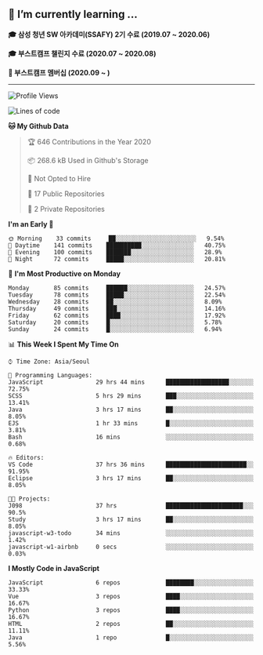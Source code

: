 ## 🌱 I’m currently learning ...

**🎓 삼성 청년 SW 아카데미(SSAFY) 2기 수료 (2019.07 ~ 2020.06)**

**🎓 부스트캠프 챌린지 수료 (2020.07 ~ 2020.08)**

**🏃  부스트캠프 멤버십 (2020.09 ~ )**
 
-----

<!--START_SECTION:waka-->
![Profile Views](http://img.shields.io/badge/Profile%20Views-13-blue)

![Lines of code](https://img.shields.io/badge/From%20Hello%20World%20I%27ve%20Written-34.4%20million%20lines%20of%20code-blue)

**🐱 My Github Data** 

> 🏆 646 Contributions in the Year 2020
 > 
> 📦 268.6 kB Used in Github's Storage 
 > 
> 🚫 Not Opted to Hire
 > 
> 📜 17 Public Repositories
 > 
> 🔑 2 Private Repositories 

**I'm an Early 🐤** 

```text
🌞 Morning    33 commits     ██░░░░░░░░░░░░░░░░░░░░░░░   9.54% 
🌆 Daytime    141 commits    ██████████░░░░░░░░░░░░░░░   40.75% 
🌃 Evening    100 commits    ███████░░░░░░░░░░░░░░░░░░   28.9% 
🌙 Night      72 commits     █████░░░░░░░░░░░░░░░░░░░░   20.81%

```
📅 **I'm Most Productive on Monday** 

```text
Monday       85 commits     ██████░░░░░░░░░░░░░░░░░░░   24.57% 
Tuesday      78 commits     █████░░░░░░░░░░░░░░░░░░░░   22.54% 
Wednesday    28 commits     ██░░░░░░░░░░░░░░░░░░░░░░░   8.09% 
Thursday     49 commits     ███░░░░░░░░░░░░░░░░░░░░░░   14.16% 
Friday       62 commits     ████░░░░░░░░░░░░░░░░░░░░░   17.92% 
Saturday     20 commits     █░░░░░░░░░░░░░░░░░░░░░░░░   5.78% 
Sunday       24 commits     █░░░░░░░░░░░░░░░░░░░░░░░░   6.94%

```


📊 **This Week I Spent My Time On** 

```text
⌚︎ Time Zone: Asia/Seoul

💬 Programming Languages: 
JavaScript               29 hrs 44 mins      ██████████████████░░░░░░░   72.75% 
SCSS                     5 hrs 29 mins       ███░░░░░░░░░░░░░░░░░░░░░░   13.41% 
Java                     3 hrs 17 mins       ██░░░░░░░░░░░░░░░░░░░░░░░   8.05% 
EJS                      1 hr 33 mins        █░░░░░░░░░░░░░░░░░░░░░░░░   3.81% 
Bash                     16 mins             ░░░░░░░░░░░░░░░░░░░░░░░░░   0.68%

🔥 Editors: 
VS Code                  37 hrs 36 mins      ███████████████████████░░   91.95% 
Eclipse                  3 hrs 17 mins       ██░░░░░░░░░░░░░░░░░░░░░░░   8.05%

🐱‍💻 Projects: 
J098                     37 hrs              ██████████████████████░░░   90.5% 
Study                    3 hrs 17 mins       ██░░░░░░░░░░░░░░░░░░░░░░░   8.05% 
javascript-w3-todo       34 mins             ░░░░░░░░░░░░░░░░░░░░░░░░░   1.42% 
javascript-w1-airbnb     0 secs              ░░░░░░░░░░░░░░░░░░░░░░░░░   0.03%

```

**I Mostly Code in JavaScript** 

```text
JavaScript               6 repos             ████████░░░░░░░░░░░░░░░░░   33.33% 
Vue                      3 repos             ████░░░░░░░░░░░░░░░░░░░░░   16.67% 
Python                   3 repos             ████░░░░░░░░░░░░░░░░░░░░░   16.67% 
HTML                     2 repos             ██░░░░░░░░░░░░░░░░░░░░░░░   11.11% 
Java                     1 repo              █░░░░░░░░░░░░░░░░░░░░░░░░   5.56%

```



<!--END_SECTION:waka-->
